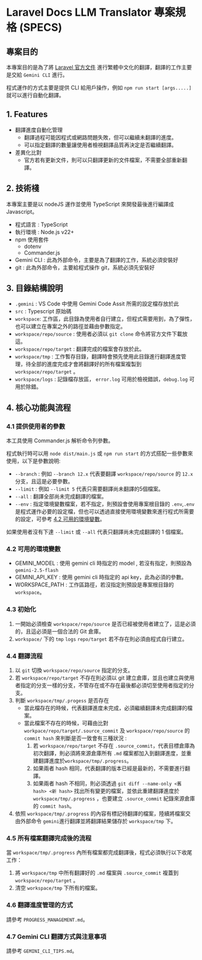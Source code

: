 # Laravel Docs LLM Translator 專案規格 (SPECS)

## 專案目的

本專案目的是為了將 [Laravel 官方文件](https://github.com/laravel/docs) 進行繁體中文化的翻譯，翻譯的工作主要是交給 `Gemini CLI` 進行。

程式運作的方式主要是提供 CLI 給用戶操作，例如 `npm run start [args.....]`就可以進行自動化翻譯。

## 1. Features

- 翻譯進度自動化管理
  - 翻譯過程可能因程式或網路問題失敗，但可以繼續未翻譯的進度。
  - 可以指定翻譯的數量讓使用者檢視翻譯品質再決定是否繼續翻譯。
- 差異化比對
  - 官方若有更新文件，則可以只翻譯更新的文件檔案，不需要全部重新翻譯。

## 2. 技術棧

本專案主要是以 nodeJS 運作並使用 TypeScript 來開發最後進行編譯成 Javascript。

- 程式語言 : TypeScript
- 執行環境 : Node.js v22+
- npm 使用套件
  - dotenv
  - Commander.js
- Gemini CLI : 此為外部命令，主要是為了翻譯的工作，系統必須安裝好
- git : 此為外部命令，主要給程式操作 git，系統必須先安裝好

## 3. 目錄結構說明

- `.gemini` : VS Code 中使用 Gemini Code Assit 所需的設定檔存放於此
- `src` : Typescript 原始碼
- `workspace`: 工作區，此目錄為使用者自行建立，但程式需要用到，為了彈性，也可以建立在專案之外的路徑並藉由參數指定。
- `workspace/repo/source` : 使用者必須以 `git clone` 命令將官方文件下載放這。
- `workspace/repo/target` : 翻譯完成的檔案會存放於此。
- `workspace/tmp` : 工作暫存目錄，翻譯時會預先使用此目錄進行翻譯進度管理，待全部的進度完成才會將翻譯好的所有檔案複製到 `workspace/repo/target` 。
- `workspace/logs` : 記錄檔存放區， `error.log` 可用於檢視錯誤，`debug.log` 可用於除錯。

## 4. 核心功能與流程

### 4.1 提供使用者的參數

本工具使用 Commander.js 解析命令列參數。

程式執行時可以用 `node dist/main.js` 或 `npm run start` 的方式搭配一些參數來使用，以下是參數說明:

- `--branch` : 例如 `--branch 12.x` 代表要翻譯 `workspace/repo/source` 的 `12.x` 分支，且這是必要參數。
- `--limit` : 例如 `--limit 5` 代表只需要翻譯尚未翻譯的5個檔案。
- `--all` : 翻譯全部尚未完成翻譯的檔案。
- `--env` : 指定環境變數檔案，若不指定，則預設會使用專案根目錄的 `.env`,`.env` 是程式運作必要的設定檔，但也可以透過直接使用環境變數來進行程式所需要的設定，可參考 [4.2 可用的環境變數](#42-可用的環境變數)。

如果使用者沒有下達 `--limit` 或 `--all` 代表只翻譯尚未完成翻譯的 1 個檔案。

### 4.2 可用的環境變數

- GEMINI_MODEL : 使用 gemini cli 時指定的 model , 若沒有指定，則預設為 `gemini-2.5-flash`
- GEMINI_API_KEY : 使用 gemini cli 時指定的 api key，此為必須的參數。
- WORKSPACE_PATH : 工作區路徑，若沒指定則預設是專案根目錄的 `workspace`。

### 4.3 初始化

1. 一開始必須檢查 `workspace/repo/source` 是否已經被使用者建立了，這是必須的，且這必須是一個合法的 Git 倉庫。
2. `workspace/` 下的 `tmp` `logs` `repo/target` 若不存在則必須由程式自行建立。

### 4.4 翻譯流程

1. 以 `git` 切換 `workspace/repo/source` 指定的分支。
2. 若 `workspace/repo/target` 不存在則必須以 git 建立倉庫，並且也建立與使用者指定的分支一樣的分支，不管存在或不存在最後都必須切至使用者指定的分支。
3. 判斷 `workspace/tmp/.progess` 是否存在
   - 當此檔存在的時候，代表翻譯進度未完成，必須繼續翻譯未完成翻譯的檔案。
   - 當此檔案不存在的時候，可藉由比對  `workpace/repo/target/.source_commit` 及 `workspace/repo/source` 的 `commit hash` 來判斷是否一致會有三種狀況 :
     1. 若 `workspace/repo/target` 不存在 `.source_commit`，代表目標倉庫為初次翻譯，則必須將來源倉庫所有 `.md` 檔案都加入到翻譯進度，並重建翻譯進度於`workspace/tmp/.progress`。
     2. 如果兩者 hash 相同，代表翻譯的版本已經是最新的，不需要進行翻譯。
     3. 如果兩者 hash 不相同，則必須透過 `git diff --name-only <舊 hash> <新 hash>` 找出所有變更的檔案，並依此重建翻譯進度於 `workspace/tmp/.progress` ，也要建立 `.source_commit` 紀錄來源倉庫的 `commit hash`。
4. 依照 `workspace/tmp/.progress` 的內容有標記待翻譯的檔案，陸續將檔案交由外部命令 `gemini`進行翻譯並將翻譯結果儲存於 `workspace/tmp` 下。

### 4.5 所有檔案翻譯完成後的流程

當 `workspace/tmp/.progress` 內所有檔案都完成翻譯後，程式必須執行以下收尾工作：

1. 將 `workspace/tmp` 中所有翻譯好的 `.md` 檔案與 `.source_commit` 複蓋到 `workspace/repo/target` 。
2. 清空 `workspace/tmp` 下所有的檔案。

### 4.6 翻譯進度管理的方式

請參考 `PROGRESS_MANAGEMENT.md`。

### 4.7 Gemini CLI 翻譯方式與注意事項

請參考 `GEMINI_CLI_TIPS.md`。

